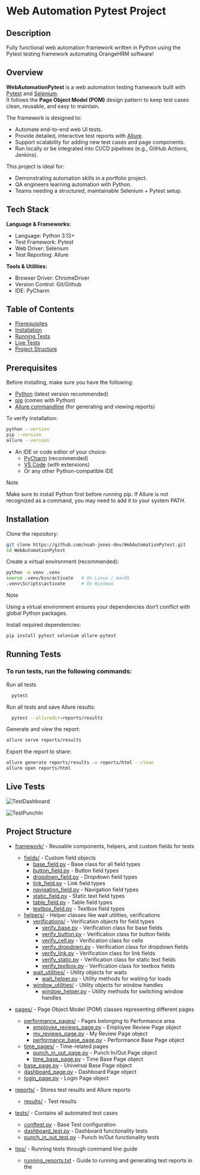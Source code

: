 # Web Automation Pytest Project

## Description

Fully functional web automation framework written in Python using the Pytest testing framework automating OrangeHRM software!

## Overview

**WebAutomationPytest** is a web automation testing framework built with [Pytest](https://docs.pytest.org/) and [Selenium](https://www.selenium.dev/).  
It follows the **Page Object Model (POM)** design pattern to keep test cases clean, reusable, and easy to maintain.  

The framework is designed to:  
- Automate end-to-end web UI tests.  
- Provide detailed, interactive test reports with [Allure](https://allurereport.org/).  
- Support scalability for adding new test cases and page components.  
- Run locally or be integrated into CI/CD pipelines (e.g., GitHub Actions, Jenkins).  

This project is ideal for:  
- Demonstrating automation skills in a portfolio project.
- QA engineers learning automation with Python.  
- Teams needing a structured, maintainable Selenium + Pytest setup.

## Tech Stack

**Language & Frameworks:**  
- Language: Python 3.13+  
- Test Framework: Pytest
- Web Driver: Selenium
- Test Reporting: Allure

**Tools & Utilities:**  
- Browser Driver: ChromeDriver
- Version Control: Git/Github
- IDE: PyCharm

## Table of Contents

- [Prerequisites](#prerequisites)
- [Installation](#installation)
- [Running Tests](#running-tests)
- [Live Tests](#live-tests)
- [Project Structure](#project-structure)

## Prerequisites

Before installing, make sure you have the following:

- [Python](https://www.python.org/downloads/) (latest version recommended)
- [pip](https://pip.pypa.io/en/stable/installation/) (comes with Python)
- [Allure commandline](https://docs.qameta.io/allure/#_get_started) (for generating and viewing reports)

To verify installation:
```bash
python --version
pip --version
allure --version
```
- An IDE or code editor of your choice:
  - [PyCharm](https://www.jetbrains.com/pycharm/) (recommended)
  - [VS Code](https://code.visualstudio.com/) (with extensions)
  - Or any other Python-compatible IDE

> [!NOTE]
> Make sure to install Python first before running pip.
> If Allure is not recognized as a command, you may need to add it to your system PATH.

## Installation

Clone the repository:
```bash
git clone https://github.com/noah-jones-dev/WebAutomationPytest.git
cd WebAutomationPytest
```
Create a virtual environment (recommended):
```bash
python -m venv .venv
source .venv/bin/activate   # On Linux / macOS
.venv\Scripts\activate      # On Windows
```
> [!NOTE]
> Using a virtual environment ensures your dependencies don’t conflict with global Python packages.

Install required dependencies:
```bash
pip install pytest selenium allure-pytest
```

## Running Tests

### To run tests, run the following commands:

Run all tests
```bash
  pytest
```
Run all tests and save Allure results:
```bash
  pytest --alluredir=reports/results
```
Generate and view the report:
```bash
allure serve reports/results
```
Export the report to share:
```bash
allure generate reports/results -o reports/html --clean
allure open reports/html
```



## Live Tests

![TestDashboard](https://github.com/user-attachments/assets/92d16e2c-d016-451a-8865-066b4ede1b37)

![TestPunchIn](https://github.com/user-attachments/assets/84bc08c8-ae38-4cb2-b4a0-33ef5e5fec1d)

## Project Structure

- [framework/](framework/) - Reusable components, helpers, and custom fields for tests
  - [fields/](framework/fields/) - Custom field objects
    - [base_field.py](framework/fields/base_field.py) - Base class for all field types
    - [button_field.py](framework/fields/button_field.py) - Button field types
    - [dropdown_field.py](framework/fields/dropdown_field.py) - Dropdown field types
    - [link_field.py](framework/fields/link_field.py) - Link field types
    - [navigation_field.py](framework/fields/navigation_field.py) - Navigation field types
    - [static_field.py](framework/fields/static_field.py) - Static text field types
    - [table_field.py](framework/fields/table_field.py) - Table field types
    - [textbox_field.py](framework/fields/textbox_field.py) - Textbox field types
  - [helpers/](framework/helpers/) - Helper classes like wait utilities, verifications
    - [verifications/](framework/helpers/verifications/) - Verification objects for field types
      - [verify_base.py](framework/helpers/verifications/verify_base.py) - Verification class for base fields
      - [verify_button.py](framework/helpers/verifications/verify_button.py) - Verification class for button fields
      - [verify_cell.py](framework/helpers/verifications/verify_cell.py) - Verification class for cells
      - [verify_dropdown.py](framework/helpers/verifications/verify_dropdown.py) - Verification class for dropdown fields
      - [verify_link.py](framework/helpers/verifications/verify_link.py) - Verification class for link fields
      - [verify_static.py](framework/helpers/verifications/verify_static.py) - Verification class for static text fields
      - [verify_textbox.py](framework/helpers/verifications/verify_textbox.py) - Verification class for textbox fields
    - [wait_utilities/](framework/helpers/wait_utilities/) - Utility objects for waits
      - [wait_helper.py](framework/helpers/wait_utilities/wait_helper.py) - Utility methods for waiting for loads
    - [window_utilities/](framework/helpers/window_utilities/) - Utility objects for window handles
      - [window_helper.py](framework/helpers/window_utilities/window_helper.py) - Utility methods for switching window handles

- [pages/](pages/) - Page Object Model (POM) classes representing different pages
  - [performance_pages/](pages/performance_pages/) - Pages belonging to Performance area
    - [employee_reviews_page.py](pages/performance_pages/employee_reviews_page.py) - Employee Review Page object
    - [my_reviews_page.py](pages/performance_pages/my_reviews_page.py) - My Review Page object
    - [performance_base_page.py](pages/performance_pages/performance_base_page.py) - Performance Base Page object
  - [time_pages/](pages/time_pages/) - Time-related pages
    - [punch_in_out_page.py](pages/time_pages/punch_in_out_page.py) - Punch In/Out Page object
    - [time_base_page.py](pages/time_pages/time_base_page.py) - Time Base Page object
  - [base_page.py](pages/base_page.py) - Universal Base Page object
  - [dashboard_page.py](pages/dashboard_page.py) - Dashboard Page object
  - [login_page.py](pages/login_page.py) - Login Page object

- [reports/](reports/) - Stores test results and Allure reports
  - [results/](reports/results/) - Test results

- [tests/](tests/) - Contains all automated test cases
  - [conftest.py](tests/conftest.py) - Base Test configuration
  - [dashboard_test.py](tests/dashboard_test.py) - Dashboard functionality tests
  - [punch_in_out_test.py](tests/punch_in_out_test.py) - Punch In/Out functionality tests

- [tips/](tips/) - Running tests through command line guide
  - [running_reports.txt](tips/running_reports.txt) - Guide to running and generating test reports in the 
